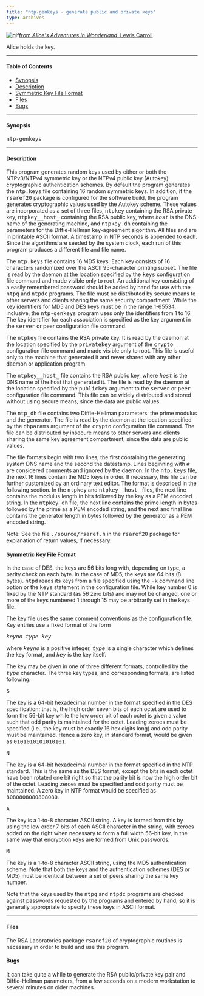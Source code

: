 ```yaml
---
title: "ntp-genkeys - generate public and private keys"
type: archives
---
```


![gif](/archives/pic/alice23.gif)[from _Alice's Adventures in Wonderland_, Lewis Carroll](/reflib/pictures)

Alice holds the key.

* * *

#### Table of Contents

*   [Synopsis](/archives/4.1.2/genkeys/#synopsis)
*   [Description](/archives/4.1.2/genkeys/#description)
*   [Symmetric Key File Format](/archives/4.1.2/genkeys/#symmetric-key-file-format)
*   [Files](/archives/4.1.2/genkeys/#files)
*   [Bugs](/archives/4.1.2/genkeys/#bugs)

* * *

#### Synopsis

<tt>ntp-genkeys</tt>

* * *

#### Description

This program generates random keys used by either or both the NTPv3/NTPv4 symmetric key or the NTPv4 public key (Autokey) cryptographic authentication schemes. By default the program generates the <tt>ntp.keys</tt> file containing 16 random symmetric keys. In addition, if the <tt>rsaref20</tt> package is configured for the software build, the program generates cryptographic values used by the Autokey scheme. These values are incorporated as a set of three files, <tt>ntpkey</tt> containing the RSA private key, <tt>ntpkey__host_</tt> containing the RSA public key, where <tt>_host_</tt> is the DNS name of the generating machine, and <tt>ntpkey_dh</tt> containing the parameters for the Diffie-Hellman key-agreement algorithm. All files and are in printable ASCII format. A timestamp in NTP seconds is appended to each. Since the algorithms are seeded by the system clock, each run of this program produces a different file and file name.

The <tt>ntp.keys</tt> file contains 16 MD5 keys. Each key consists of 16 characters randomized over the ASCII 95-character printing subset. The file is read by the daemon at the location specified by the <tt>keys</tt> configuration file command and made visible only to root. An additional key consisting of a easily remembered password should be added by hand for use with the <tt>ntpq</tt> and <tt>ntpdc</tt> programs. The file must be distributed by secure means to other servers and clients sharing the same security compartment. While the key identifiers for MD5 and DES keys must be in the range 1-65534, inclusive, the <tt>ntp-genkeys</tt> program uses only the identifiers from 1 to 16. The key identifier for each association is specified as the key argument in the <tt>server</tt> or peer configuration file command.

The <tt>ntpkey</tt> file contains the RSA private key. It is read by the daemon at the location specified by the <tt>privatekey</tt> argument of the <tt>crypto</tt> configuration file command and made visible only to root. This file is useful only to the machine that generated it and never shared with any other daemon or application program.

The <tt>ntpkey__host_</tt> file contains the RSA public key, where <tt>_host_</tt> is the DNS name of the host that generated it. The file is read by the daemon at the location specified by the <tt>publickey</tt> argument to the <tt>server</tt> or <tt>peer</tt> configuration file command. This file can be widely distributed and stored without using secure means, since the data are public values.

The <tt>ntp_dh</tt> file contains two Diffie-Hellman parameters: the prime modulus and the generator. The file is read by the daemon at the location specified by the <tt>dhparams</tt> argument of the <tt>crypto</tt> configuration file command. The file can be distributed by insecure means to other servers and clients sharing the same key agreement compartment, since the data are public values.

The file formats begin with two lines, the first containing the generating system DNS name and the second the datestamp. Lines beginning with <tt>#</tt> are considered comments and ignored by the daemon. In the <tt>ntp.keys</tt> file, the next 16 lines contain the MD5 keys in order. If necessary, this file can be further customized by an ordinary text editor. The format is described in the following section. In the <tt>ntpkey</tt> and <tt>ntpkey__host_</tt> files, the next line contains the modulus length in bits followed by the key as a PEM encoded string. In the <tt>ntpkey_dh</tt> file, the next line contains the prime length in bytes followed by the prime as a PEM encoded string, and the next and final line contains the generator length in bytes followed by the generator as a PEM encoded string.

Note: See the file <tt>./source/rsaref.h</tt> in the <tt>rsaref20</tt> package for explanation of return values, if necessary.

#### Symmetric Key File Format

In the case of DES, the keys are 56 bits long with, depending on type, a parity check on each byte. In the case of MD5, the keys are 64 bits (8 bytes). <tt>ntpd</tt> reads its keys from a file specified using the <tt>-k</tt> command line option or the <tt>keys</tt> statement in the configuration file. While key number 0 is fixed by the NTP standard (as 56 zero bits) and may not be changed, one or more of the keys numbered 1 through 15 may be arbitrarily set in the keys file.

The key file uses the same comment conventions as the configuration file. Key entries use a fixed format of the form

_<tt>keyno type key</tt>_

where _<tt>keyno</tt>_ is a positive integer, _<tt>type</tt>_ is a single character which defines the key format, and _<tt>key</tt>_ is the key itself.

The key may be given in one of three different formats, controlled by the _<tt>type</tt>_ character. The three key types, and corresponding formats, are listed following.

<dt><tt>S</tt></dt>

The key is a 64-bit hexadecimal number in the format specified in the DES specification; that is, the high order seven bits of each octet are used to form the 56-bit key while the low order bit of each octet is given a value such that odd parity is maintained for the octet. Leading zeroes must be specified (i.e., the key must be exactly 16 hex digits long) and odd parity must be maintained. Hence a zero key, in standard format, would be given as <tt>0101010101010101</tt>.

<dt><tt>N</tt></dt>

The key is a 64-bit hexadecimal number in the format specified in the NTP standard. This is the same as the DES format, except the bits in each octet have been rotated one bit right so that the parity bit is now the high order bit of the octet. Leading zeroes must be specified and odd parity must be maintained. A zero key in NTP format would be specified as <tt>8080808080808080</tt>.

<dt><tt>A</tt></dt>

The key is a 1-to-8 character ASCII string. A key is formed from this by using the low order 7 bits of each ASCII character in the string, with zeroes added on the right when necessary to form a full width 56-bit key, in the same way that encryption keys are formed from Unix passwords.

<dt><tt>M</tt></dt>

The key is a 1-to-8 character ASCII string, using the MD5 authentication scheme. Note that both the keys and the authentication schemes (DES or MD5) must be identical between a set of peers sharing the same key number.

Note that the keys used by the <tt>ntpq</tt> and <tt>ntpdc</tt> programs are checked against passwords requested by the programs and entered by hand, so it is generally appropriate to specify these keys in ASCII format.

* * *

#### Files

The RSA Laboratories package <tt>rsaref20</tt> of cryptographic routines is necessary in order to build and use this program. 

#### Bugs

It can take quite a while to generate the RSA public/private key pair and Diffie-Hellman parameters, from a few seconds on a modern workstation to several minutes on older machines. 
